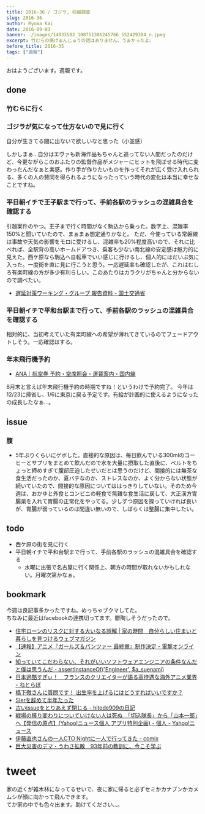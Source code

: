 ```yaml
---
title: 2016-36 / ゴジラ, 引越調査
slug: 2016-36
author: Ryoma Kai
date: 2016-09-03
banner: ./images/14033503_108751386245766_552429304_n.jpeg
excerpt: 竹むらの揚げまんじゅうの話はありません。うまかったよ。
before_title: 2016-35
tags: ["週報"]
---
```


おはようございます。週報です。

## done

###  竹むらに行く

<Instagram instagramId="BJmv5gSDLlj" />

###  ゴジラが気になって仕方ないので見に行く

自分が生きてる間に出ないで欲しいなと思った（小並感）   

しかしまぁ...自分はエヴァも新海作品もちゃんと追ってない人間だったのだけど、今更ながらこのおふたりの監督作品がメジャーにヒットを飛ばせる時代に変わったんだなぁと実感。作り手が作りたいものを作ってそれが広く受け入れられる、多くの人の賛同を得られるようになったっていう時代の変化は本当に幸せなことですね。

<Tweet tweetLink="https://twitter.com/mtsujiji/status/769767045009252353" />

###  平日朝イチで王子駅まで行って、手前各駅のラッシュの混雑具合を確認する

引越案件のやつ。王子まで行く時間がなく駒込から乗った。数字上、混雑率150%と聞いていたので、まぁまぁ想定通りかなと。
ただ、今使っている常磐線は事故や天気の影響をモロに受けるし、混雑率も20%程度高いので、それに比べれば、全駅背の高いホームドアつき、乗客も少ない南北線の安定感は魅力的に見えた。西ケ原なら駒込へ自転車でいい感じに行けるし、個人的にはだいぶ気に入った。一度街を直に見に行こうと思う。一応遅延率も確認したが、これはむしろ有楽町線の方が多少有利らしい。このあたりはカラクリがちゃんと分からないので調べたい。

- [遅延対策ワーキング・グループ 報告資料 - 国土交通省](http://www.mlit.go.jp/common/001081639.pdf)

###  平日朝イチで平和台駅まで行って、手前各駅のラッシュの混雑具合を確認する

相対的に、当初考えていた有楽町線への希望が薄れてきているのでフェードアウトしそう。一応確認はする。

###  年末飛行機予約

- [ANA｜航空券 予約・空席照会・運賃案内・国内線](https://www.ana.co.jp/top-operat-ver2/images/dom/topoffer/200407/PcMainVis_001.jpg)

8月末と言えば年末飛行機予約の時期ですね！というわけで予約完了。
今年は12/23に帰省し、1/6に東京に戻る予定です。有給が計画的に使えるようになったの成長したなぁ...。

## issue

### 腹

- 5年ぶりくらいにゲボした。直接的な原因は、毎日飲んでいる300mlのコーヒーとサプリをまとめて飲んだので水を大量に摂取した直後に、ベルトをちょっと締めすぎて腹部圧迫したせいだとは思うのだけど、間接的には無茶な食生活だったのか、夏バテなのか、ストレスなのか、よく分からない状態が続いていたので、間接的な原因についてははっきりしていない。そのため今週は、おかゆと外食とコンビニの軽食で無難な食生活に戻して、大正漢方胃腸薬を入れて胃腸の正常化をやってる。少しずつ原因を探っていければ良いが、胃腸が弱っているのは間違い無いので、しばらくは整腸に集中したい。

## todo

- 西ケ原の街を見に行く
- 平日朝イチで平和台駅まで行って、手前各駅のラッシュの混雑具合を確認する
  - 水曜に出張で名古屋に行く関係上、朝方の時間が取れないかもしれない。月曜次第かなぁ。

## bookmark

今週は良記事多かったですね。めっちゃブクマしてた。  
ちなみに最近はfacebookの連携切ってます。鬱陶しそうだったので。

- [住宅ローンのリスクに対する大いなる誤解 | 家の時間　自分らしい住まいと暮らしを見つけるウェブマガジン](http://www.ienojikan.com/house/kaikamatika/20160824.html)
- [【速報】アニメ『ガールズ＆パンツァー 最終章』制作決定 - 電撃オンライン](https://dengekionline.com/elem/000/001/349/1349798/)
- [知っていてこだわらない、それがいいソフトウェアエンジニアの条件なんだと僕は思うんだ - assertInstanceOf('Engineer', $a_suenami)](https://a-suenami.hatenablog.com/entry/2016/08/28/130633)
- [日本過酷すぎぃ！　フランスのクリエイターが語る高待遇な海外アニメ業界 - ねとらぼ](https://nlab.itmedia.co.jp/nl/articles/1608/30/news086.html)
- [橋下徹さんに質問です！ 出生率を上げるにはどうすればいいですか？](https://blogos.com/article/188614/)
- [SIerを辞めて半年たった](https://anond.hatelabo.jp/20160831010403)
- [古いissueをとりあえず閉じる - hitode909の日記](https://blog.sushi.money/entry/2016/07/19/124519)
- [戦場の移り変わりについていけない人は死ぬ　「切込隊長」から「山本一郎」へ【発信の原点】(Yahoo!ニュース個人 アプリ特別企画) - 個人 - Yahoo!ニュース](https://news.yahoo.co.jp/byline/yahooroupeiroapp/20160831-00059633/)
- [伊藤直也さんの一人CTO Nightに一人で行ってきた - comix](https://itosho525.hatenablog.com/entry/2016/08/31/024538)
- [巨大災害のデマ・うわさ拡散　93年前の教訓に、今こそ学ぶ](https://www.buzzfeed.com/jp/satoruishido/bousai-0901-sekiya)

# tweet

家の近くが雑木林になってるせいで、夜に家に帰ると必ずセミかカナブンかカメムシが顔に向かって飛んできます。  
てか家の中でも色々出ます。助けてください...。

<Tweet tweetLink="https://twitter.com/legnoh/status/769874463613530113" />
<Tweet tweetLink="https://twitter.com/legnoh/status/769876468553744384" />
